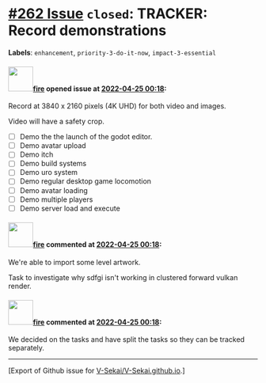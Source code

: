 # [\#262 Issue](https://github.com/V-Sekai/V-Sekai.github.io/issues/262) `closed`: TRACKER: Record demonstrations
**Labels**: `enhancement`, `priority-3-do-it-now`, `impact-3-essential`


#### <img src="https://avatars.githubusercontent.com/u/32321?u=c2e06a3d2b49a467aa907e54aa259516440267cc&v=4" width="50">[fire](https://github.com/fire) opened issue at [2022-04-25 00:18](https://github.com/V-Sekai/V-Sekai.github.io/issues/262):

Record at 3840 x 2160 pixels (4K UHD) for both video and images.

Video will have a safety crop.

- [ ] Demo the the launch of the godot editor.
- [ ] Demo avatar upload
- [ ] Demo itch
- [ ] Demo build systems
- [ ] Demo uro system
- [ ] Demo regular desktop game locomotion
- [ ] Demo avatar loading
- [ ] Demo multiple players
- [ ] Demo server load and execute

#### <img src="https://avatars.githubusercontent.com/u/32321?u=c2e06a3d2b49a467aa907e54aa259516440267cc&v=4" width="50">[fire](https://github.com/fire) commented at [2022-04-25 00:18](https://github.com/V-Sekai/V-Sekai.github.io/issues/262#issuecomment-1129737111):

We're able to import some level artwork.

Task to investigate why sdfgi isn't working in clustered forward vulkan render.

#### <img src="https://avatars.githubusercontent.com/u/32321?u=c2e06a3d2b49a467aa907e54aa259516440267cc&v=4" width="50">[fire](https://github.com/fire) commented at [2022-04-25 00:18](https://github.com/V-Sekai/V-Sekai.github.io/issues/262#issuecomment-1147893680):

We decided on the tasks and have split the tasks so they can be tracked separately.


-------------------------------------------------------------------------------



[Export of Github issue for [V-Sekai/V-Sekai.github.io](https://github.com/V-Sekai/V-Sekai.github.io).]

